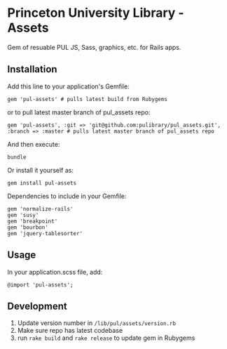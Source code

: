 # Princeton University Library - Assets

Gem of resuable PUL JS, Sass, graphics, etc. for Rails apps.

## Installation

Add this line to your application's Gemfile:

	gem 'pul-assets' # pulls latest build from Rubygems

or to pull latest master branch of pul_assets repo:
	
	gem 'pul-assets', :git => 'git@github.com:pulibrary/pul_assets.git', :branch => :master # pulls latest master branch of pul_assets repo

And then execute:

    bundle

Or install it yourself as:

    gem install pul-assets 

Dependencies to include in your Gemfile:

	gem 'normalize-rails'
	gem 'susy'
	gem 'breakpoint'
	gem 'bourbon'
	gem 'jquery-tablesorter'

## Usage

In your application.scss file, add:

    @import 'pul-assets';

## Development

1. Update version number in `/lib/pul/assets/version.rb`
2. Make sure repo has latest codebase
3. run `rake build` and `rake release` to update gem in Rubygems
